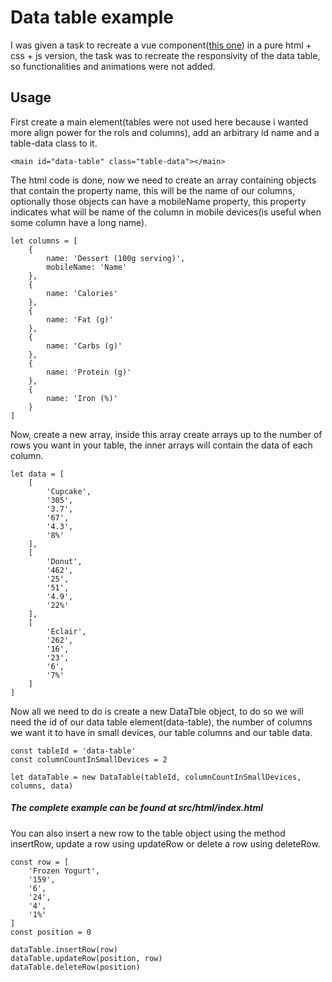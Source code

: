 # Data table example

I was given a task to recreate a vue component([this one](https://codepen.io/Jayesh_v/pen/xmModE)) in a pure html + css + js version, the task was to recreate the responsivity of the data table, so functionalities and animations were not added.

## Usage

First create a main element(tables were not used here because i wanted more align power for
the rols and columns), add an arbitrary id name and a table-data class to it.

    <main id="data-table" class="table-data"></main>


The html code is done, now we need to create an array containing objects that contain
the property name, this will be the name of our columns, optionally those objects can
have a mobileName property, this property indicates what will be name of the column in
mobile devices(is useful when some column have a long name).

    let columns = [
        {
            name: 'Dessert (100g serving)',
            mobileName: 'Name'
        },
        {
            name: 'Calories'
        },
        {
            name: 'Fat (g)'
        },
        {
            name: 'Carbs (g)'
        },
        {
            name: 'Protein (g)'
        },
        {
            name: 'Iron (%)'
        }
    ]

Now, create a new array, inside this array create arrays up to the number of rows you
want in your table, the inner arrays will contain the data of each column.

    let data = [
        [
            'Cupcake',
            '305',
            '3.7',
            '67',
            '4.3',
            '8%'
        ],
        [
            'Donut',
            '462',
            '25',
            '51',
            '4.9',
            '22%'
        ],
        [
            'Eclair',
            '262',
            '16',
            '23',
            '6',
            '7%'
        ]
    ]

Now all we need to do is create a new DataTble object, to do so we will need the id of our
data table element(data-table), the number of columns we want it to have in small devices,
our table columns and our table data.

    const tableId = 'data-table'
    const columnCountInSmallDevices = 2

    let dataTable = new DataTable(tableId, columnCountInSmallDevices, columns, data)

##### The complete example can be found at src/html/index.html

You can also insert a new row to the table object using the method insertRow, update a row using updateRow or delete a row using deleteRow.

    const row = [
        'Frozen Yogurt',
        '159',
        '6',
        '24',
        '4',
        '1%'
    ]
    const position = 0

    dataTable.insertRow(row)
    dataTable.updateRow(position, row)
    dataTable.deleteRow(position)
